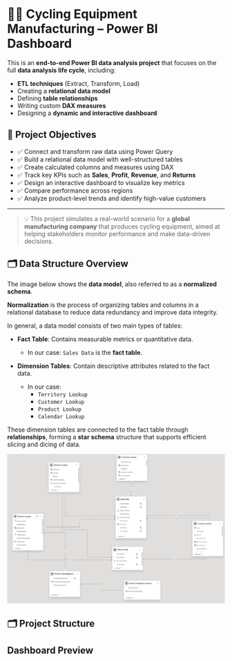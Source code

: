 # 🚴‍♂️ Cycling Equipment Manufacturing – Power BI Dashboard

This is an **end-to-end Power BI data analysis project** that focuses on the full **data analysis life cycle**, including:

- **ETL techniques** (Extract, Transform, Load)
- Creating a **relational data model**
- Defining **table relationships**
- Writing custom **DAX measures**
- Designing a **dynamic and interactive dashboard**

## 🎯 Project Objectives

- ✅ Connect and transform raw data using Power Query
- ✅ Build a relational data model with well-structured tables
- ✅ Create calculated columns and measures using DAX
- ✅ Track key KPIs such as **Sales**, **Profit**, **Revenue**, and **Returns**
- ✅ Design an interactive dashboard to visualize key metrics
- ✅ Compare performance across regions
- ✅ Analyze product-level trends and identify high-value customers

---

> 💡 This project simulates a real-world scenario for a **global manufacturing company** that produces cycling equipment, aimed at helping stakeholders monitor performance and make data-driven decisions.

## 🗂️ Data Structure Overview

The image below shows the **data model**, also referred to as a **normalized schema**.

**Normalization** is the process of organizing tables and columns in a relational database to reduce data redundancy and improve data integrity.

In general, a data model consists of two main types of tables:

- **Fact Table**: Contains measurable metrics or quantitative data.
  - In our case: `Sales Data` is the **fact table**.

- **Dimension Tables**: Contain descriptive attributes related to the fact data.
  - In our case:
    - `Territory Lookup`
    - `Customer Lookup`
    - `Product Lookup`
    - `Calendar Lookup`

These dimension tables are connected to the fact table through **relationships**, forming a **star schema** structure that supports efficient slicing and dicing of data.

![Data Model](assets/screenshots/data-model.PNG)

## 🗂️  Project Structure

## Dashboard Preview

